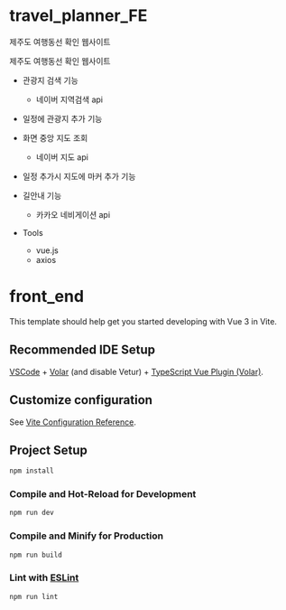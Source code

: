 # travel_planner_FE
제주도 여행동선 확인 웹사이트

제주도 여행동선 확인 웹사이트
- 관광지 검색 기능
    - 네이버 지역검색 api

- 일정에 관광지 추가 기능

- 화면 중앙 지도 조회
    - 네이버 지도 api

- 일정 추가시 지도에 마커 추가 기능

- 길안내 기능
    - 카카오 네비게이션 api

- Tools
    - vue.js
    - axios


# front_end

This template should help get you started developing with Vue 3 in Vite.

## Recommended IDE Setup

[VSCode](https://code.visualstudio.com/) + [Volar](https://marketplace.visualstudio.com/items?itemName=Vue.volar) (and disable Vetur) + [TypeScript Vue Plugin (Volar)](https://marketplace.visualstudio.com/items?itemName=Vue.vscode-typescript-vue-plugin).

## Customize configuration

See [Vite Configuration Reference](https://vitejs.dev/config/).

## Project Setup

```sh
npm install
```

### Compile and Hot-Reload for Development

```sh
npm run dev
```

### Compile and Minify for Production

```sh
npm run build
```

### Lint with [ESLint](https://eslint.org/)

```sh
npm run lint
```
